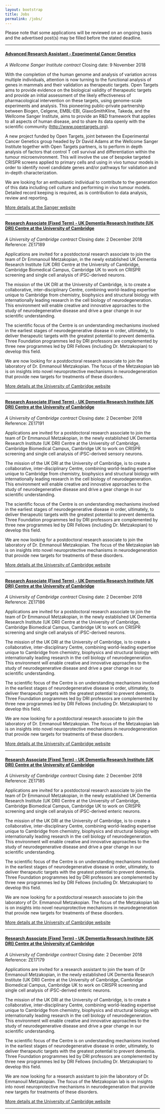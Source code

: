 ```yaml
---
layout: bootstrap
title: Jobs
permalink: /jobs/
---
```


Please note that some applications will be reviewed on an ongoing basis and the advertised post(s) may be filled before the stated deadline. 


***

#### [Advanced Research Assistant - Experimental Cancer Genetics](https://jobs.sanger.ac.uk/wd/plsql/wd_portal.show_job?p_web_site_id=1764&p_web_page_id=367796)
*A Wellcome Sanger Institute contract*
Closing date: 9 November 2018

With the completion of the human genome and analysis of variation across multiple individuals, attention is now turning to the functional analysis of genes in mammals and their validation as therapeutic targets. Open Targets aims to provide evidence on the biological validity of therapeutic targets and provide an initial assessment of the likely effectiveness of pharmacological intervention on these targets, using genome-scale experiments and analysis. This pioneering public-private partnership between Biogen, Celgene, EMBL-EBI, GlaxoSmithKline, Takeda, and the Wellcome Sanger Institute, aims to provide an R&D framework that applies to all aspects of human disease, and to share its data openly with the scientific community (http://www.opentargets.org).

A new project funded by Open Targets, joint between the Experimental Cancer Genetics group headed by Dr David Adams at the Wellcome Sanger Institute together with Open Targets partners, is to perform in depth analysis of factors that control T cell survival and differentiation within the tumour microenvironment. This will involve the use of bespoke targeted CRISPR screens applied to primary cells and using in vivo tumour models in order to identify novel candidate genes and/or pathways for validation and in-depth characterization.

We are looking for an enthusiastic individual to contribute to the generation of this data including cell culture and performing in vivo tumour models. Detailed record keeping is required, as is contribution to data analysis, review and reporting.

[More details at the Sanger website](https://jobs.sanger.ac.uk/wd/plsql/wd_portal.show_job?p_web_site_id=1764&p_web_page_id=367796)

***

#### [Research Associate (Fixed Term) - UK Dementia Research Institute (UK DRI) Centre at the University of Cambridge](http://www.jobs.cam.ac.uk/job/19307/)
*A University of Cambridge contract*
Closing date: 2 December 2018
Reference: ZE17189

Applications are invited for a postdoctoral research associate to join the team of Dr Emmanouil Metzakopian, in the newly established UK Dementia Research Institute (UK DRI) Centre at the University of Cambridge, Cambridge Biomedical Campus, Cambridge UK to work on CRISPR screening and single cell analysis of iPSC-derived neurons.

The mission of the UK DRI at the University of Cambridge, is to create a collaborative, inter-disciplinary Centre, combining world-leading expertise unique to Cambridge from chemistry, biophysics and structural biology with internationally leading research in the cell biology of neurodegeneration. This environment will enable creative and innovative approaches to the study of neurodegenerative disease and drive a gear change in our scientific understanding.

The scientific focus of the Centre is on understanding mechanisms involved in the earliest stages of neurodegenerative disease in order, ultimately, to deliver therapeutic targets with the greatest potential to prevent dementia. Three Foundation programmes led by DRI professors are complemented by three new programmes led by DRI Fellows (including Dr. Metzakopian) to develop this field.

We are now looking for a postdoctoral research associate to join the laboratory of Dr. Emmanouil Metzakopian. The focus of the Metzakopian lab is on insights into novel neuroprotective mechanisms in neurodegeneration that provide new targets for treatments of these disorders.

[More details at the University of Cambridge website](http://www.jobs.cam.ac.uk/job/19307/)

***

#### [Research Associate (Fixed Term) - UK Dementia Research Institute (UK DRI) Centre at the University of Cambridge](http://www.jobs.cam.ac.uk/job/19309/)
*A University of Cambridge contract*
Closing date: 2 December 2018
Reference: ZE17191

Applications are invited for a postdoctoral research associate to join the team of Dr Emmanouil Metzakopian, in the newly established UK Dementia Research Institute (UK DRI) Centre at the University of Cambridge, Cambridge Biomedical Campus, Cambridge UK to work on CRISPR screening and single cell analysis of iPSC-derived sensory neurons.

The mission of the UK DRI at the University of Cambridge, is to create a collaborative, inter-disciplinary Centre, combining world-leading expertise unique to Cambridge from chemistry, biophysics and structural biology with internationally leading research in the cell biology of neurodegeneration. This environment will enable creative and innovative approaches to the study of neurodegenerative disease and drive a gear change in our scientific understanding.

The scientific focus of the Centre is on understanding mechanisms involved in the earliest stages of neurodegenerative disease in order, ultimately, to deliver therapeutic targets with the greatest potential to prevent dementia. Three Foundation programmes led by DRI professors are complemented by three new programmes led by DRI Fellows (including Dr. Metzakopian) to develop this field.

We are now looking for a postdoctoral research associate to join the laboratory of Dr. Emmanouil Metzakopian. The focus of the Metzakopian lab is on insights into novel neuroprotective mechanisms in neurodegeneration that provide new targets for treatments of these disorders.

[More details at the University of Cambridge website](http://www.jobs.cam.ac.uk/job/19309/)

***

#### [Research Associate (Fixed Term) - UK Dementia Research Institute (UK DRI) Centre at the University of Cambridge](http://www.jobs.cam.ac.uk/job/19304/)
*A University of Cambridge contract*
Closing date: 2 December 2018
Reference: ZE17186

Applications are invited for a postdoctoral research associate to join the team of Dr Emmanouil Metzakopian, in the newly established UK Dementia Research Institute (UK DRI) Centre at the University of Cambridge, Cambridge Biomedical Campus, Cambridge UK to work on CRISPR screening and single cell analysis of iPSC-derived neurons.

The mission of the UK DRI at the University of Cambridge, is to create a collaborative, inter-disciplinary Centre, combining world-leading expertise unique to Cambridge from chemistry, biophysics and structural biology with internationally leading research in the cell biology of neurodegeneration. This environment will enable creative and innovative approaches to the study of neurodegenerative disease and drive a gear change in our scientific understanding.

The scientific focus of the Centre is on understanding mechanisms involved in the earliest stages of neurodegenerative disease in order, ultimately, to deliver therapeutic targets with the greatest potential to prevent dementia. Three Foundation programmes led by DRI professors are complemented by three new programmes led by DRI Fellows (including Dr. Metzakopian) to develop this field.

We are now looking for a postdoctoral research associate to join the laboratory of Dr. Emmanouil Metzakopian. The focus of the Metzakopian lab is on insights into novel neuroprotective mechanisms in neurodegeneration that provide new targets for treatments of these disorders.

[More details at the University of Cambridge website](http://www.jobs.cam.ac.uk/job/19304/)

***

#### [Research Associate (Fixed Term) - UK Dementia Research Institute (UK DRI) Centre at the University of Cambridge](http://www.jobs.cam.ac.uk/job/19303/)
*A University of Cambridge contract*
Closing date: 2 December 2018
Reference: ZE17185

Applications are invited for a postdoctoral research associate to join the team of Dr Emmanouil Metzakopian, in the newly established UK Dementia Research Institute (UK DRI) Centre at the University of Cambridge, Cambridge Biomedical Campus, Cambridge UK to work on CRISPR screening and single cell analysis of iPSC-derived enteric neurons.

The mission of the UK DRI at the University of Cambridge, is to create a collaborative, inter-disciplinary Centre, combining world-leading expertise unique to Cambridge from chemistry, biophysics and structural biology with internationally leading research in the cell biology of neurodegeneration. This environment will enable creative and innovative approaches to the study of neurodegenerative disease and drive a gear change in our scientific understanding.

The scientific focus of the Centre is on understanding mechanisms involved in the earliest stages of neurodegenerative disease in order, ultimately, to deliver therapeutic targets with the greatest potential to prevent dementia. Three Foundation programmes led by DRI professors are complemented by three new programmes led by DRI Fellows (including Dr. Metzakopian) to develop this field.

We are now looking for a postdoctoral research associate to join the laboratory of Dr. Emmanouil Metzakopian. The focus of the Metzakopian lab is on insights into novel neuroprotective mechanisms in neurodegeneration that provide new targets for treatments of these disorders.

[More details at the University of Cambridge website](http://www.jobs.cam.ac.uk/job/19303/)

***


#### [Research Associate (Fixed Term) - UK Dementia Research Institute (UK DRI) Centre at the University of Cambridge](http://www.jobs.cam.ac.uk/job/19295/)
*A University of Cambridge contract*
Closing date: 2 December 2018
Reference: ZE17179

Applications are invited for a research assistant to join the team of Dr Emmanouil Metzakopian, in the newly established UK Dementia Research Institute (UK DRI) Centre at the University of Cambridge, Cambridge Biomedical Campus, Cambridge UK to work on CRISPR screening and single cell analysis of iPSC-derived enteric neurons.

The mission of the UK DRI at the University of Cambridge, is to create a collaborative, inter-disciplinary Centre, combining world-leading expertise unique to Cambridge from chemistry, biophysics and structural biology with internationally leading research in the cell biology of neurodegeneration. This environment will enable creative and innovative approaches to the study of neurodegenerative disease and drive a gear change in our scientific understanding.

The scientific focus of the Centre is on understanding mechanisms involved in the earliest stages of neurodegenerative disease in order, ultimately, to deliver therapeutic targets with the greatest potential to prevent dementia. Three Foundation programmes led by DRI professors are complemented by three new programmes led by DRI Fellows (including Dr. Metzakopian) to develop this field.

We are now looking for a research assistant to join the laboratory of Dr. Emmanouil Metzakopian. The focus of the Metzakopian lab is on insights into novel neuroprotective mechanisms in neurodegeneration that provide new targets for treatments of these disorders.

[More details at the University of Cambridge website](http://www.jobs.cam.ac.uk/job/19295/)

***

